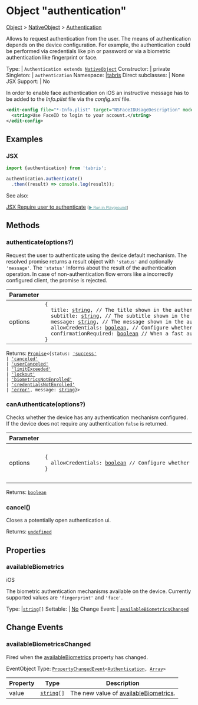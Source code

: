 ---
---
# Object "authentication"

<a href="https://developer.mozilla.org/en-US/docs/Web/JavaScript/Reference/Global_Objects/Object" title="View &quot;Object&quot; on MDN">Object</a> > <a href="NativeObject.html" title="NativeObject Class Reference">NativeObject</a> > <a href="#" >Authentication</a>

Allows to request authentication from the user. The means of authentication depends on the device configuration. For example, the authentication could be performed via credentials like pin or password or via a biometric authentication like fingerprint or face.


Type: | <code style="white-space: nowrap">Authentication extends <a href="NativeObject.html" title="NativeObject Class Reference">NativeObject</a></code>
Constructor: | private
Singleton: | `authentication`
Namespace: |<a href="../modules.html#startup" >tabris</a>
Direct subclasses: | None
JSX Support: | No


In order to enable face authentication on iOS an instructive message has to be added to the _Info.plist_ file via the _config.xml_ file.

```xml
<edit-config file="*-Info.plist" target="NSFaceIDUsageDescription" mode="overwrite">
  <string>Use FaceID to login to your account.</string>
</edit-config>
```


## Examples
### JSX


```jsx
import {authentication} from 'tabris';

authentication.authenticate()
  .then((result) => console.log(result));
```



See also:
  
[<span class='language jsx'>JSX</span> Require user to authenticate](https://github.com/eclipsesource/tabris-js/tree/v3.9.0/snippets/authentication.jsx) <span style="font-size: 75%;">[<a href="https://playground.tabris.com/?gitref=v3.9.0&snippet=authentication.jsx" style="color: cadetblue;">► Run in Playground</a>]</span>

## Methods

### authenticate(options?)



Request the user to authenticate using the device default mechanism. The resolved promise returns a result object with `'status'` and optionally `'message'`. The `'status'` Informs about the result of the authentication operation. In case of non-authentication flow errors like a incorrectly configured client, the promise is rejected.


Parameter|Type|Description
-|-|-
options | <code style="white-space: nowrap">{<br/>&nbsp;&nbsp;title: <a href="https://developer.mozilla.org/en-US/docs/Web/JavaScript/Data_structures#string_type" title="View &quot;string&quot; on MDN">string</a>, // The title shown in the authentication ui. optional<br/>&nbsp;&nbsp;subtitle: <a href="https://developer.mozilla.org/en-US/docs/Web/JavaScript/Data_structures#string_type" title="View &quot;string&quot; on MDN">string</a>, // The subtitle shown in the authentication ui. optional<br/>&nbsp;&nbsp;message: <a href="https://developer.mozilla.org/en-US/docs/Web/JavaScript/Data_structures#string_type" title="View &quot;string&quot; on MDN">string</a>, // The message shown in the authentication ui. optional<br/>&nbsp;&nbsp;allowCredentials: <a href="https://developer.mozilla.org/en-US/docs/Web/JavaScript/Data_structures#boolean_type" title="View &quot;boolean&quot; on MDN">boolean</a>, // Configure whether to allow another authentication mechanism other than biometric authentication. For example, when a fingerprint would be the device default, the user could choose to fallback to use a pin instead. When non-biometric credentials are used, no fallback is available. . defaults to true<br/>&nbsp;&nbsp;confirmationRequired: <a href="https://developer.mozilla.org/en-US/docs/Web/JavaScript/Data_structures#boolean_type" title="View &quot;boolean&quot; on MDN">boolean</a> // When a fast authentication mechanism like face unlock is used, this option allows to configure whether a successful authorization has to be confirmed by the user via a button press. defaults to true<br/>}</code> | A set of options to apply when authenticating. *Optional.*


Returns: <code style="white-space: nowrap"><a href="https://developer.mozilla.org/en-US/docs/Web/JavaScript/Reference/Global_Objects/Promise" title="View &quot;Promise&quot; on MDN">Promise</a>&lt;{status: <a href="https://developer.mozilla.org/en-US/docs/Web/JavaScript/Data_structures#string_type" title="View &quot;string&quot; on MDN">'success'</a><br/>&#124; <a href="https://developer.mozilla.org/en-US/docs/Web/JavaScript/Data_structures#string_type" title="View &quot;string&quot; on MDN">'canceled'</a><br/>&#124; <a href="https://developer.mozilla.org/en-US/docs/Web/JavaScript/Data_structures#string_type" title="View &quot;string&quot; on MDN">'userCanceled'</a><br/>&#124; <a href="https://developer.mozilla.org/en-US/docs/Web/JavaScript/Data_structures#string_type" title="View &quot;string&quot; on MDN">'limitExceeded'</a><br/>&#124; <a href="https://developer.mozilla.org/en-US/docs/Web/JavaScript/Data_structures#string_type" title="View &quot;string&quot; on MDN">'lockout'</a><br/>&#124; <a href="https://developer.mozilla.org/en-US/docs/Web/JavaScript/Data_structures#string_type" title="View &quot;string&quot; on MDN">'biometricsNotEnrolled'</a><br/>&#124; <a href="https://developer.mozilla.org/en-US/docs/Web/JavaScript/Data_structures#string_type" title="View &quot;string&quot; on MDN">'credentialsNotEnrolled'</a><br/>&#124; <a href="https://developer.mozilla.org/en-US/docs/Web/JavaScript/Data_structures#string_type" title="View &quot;string&quot; on MDN">'error'</a>, message: <a href="https://developer.mozilla.org/en-US/docs/Web/JavaScript/Data_structures#string_type" title="View &quot;string&quot; on MDN">string</a>}&gt;</code>

### canAuthenticate(options?)



Checks whether the device has any authentication mechanism configured. If the device does not require any authentication `false` is returned.


Parameter|Type|Description
-|-|-
options | <code style="white-space: nowrap">{<br/>&nbsp;&nbsp;allowCredentials: <a href="https://developer.mozilla.org/en-US/docs/Web/JavaScript/Data_structures#boolean_type" title="View &quot;boolean&quot; on MDN">boolean</a> // Configure whether to check another authentication mechanism other than biometric authentication. For example, when a fingerprint would be the device default, the user could choose to fallback to use a pin instead. When non-biometric credentials are used, no fallback is available. . defaults to true<br/>}</code> | A set of options to apply when authenticating. *Optional.*


Returns: <code style="white-space: nowrap"><a href="https://developer.mozilla.org/en-US/docs/Web/JavaScript/Data_structures#boolean_type" title="View &quot;boolean&quot; on MDN">boolean</a></code>

### cancel()



Closes a potentially open authentication ui.

Returns: <code style="white-space: nowrap"><a href="https://developer.mozilla.org/en-US/docs/Web/JavaScript/Data_structures#undefined_type" title="View &quot;undefined&quot; on MDN">undefined</a></code>


## Properties

### availableBiometrics
<p class="platforms"><span class='ios-tag' title='supported on iOS'>iOS</span></p>

The biometric authentication mechanisms available on the device. Currently supported values are `'fingerprint'` and `'face'`.

Type: |<code style="white-space: nowrap"><a href="https://developer.mozilla.org/en-US/docs/Web/JavaScript/Data_structures#string_type" title="View &quot;string&quot; on MDN">string</a>[]</code>
Settable: | <a href="../widget-basics.html#widget-properties" >No</a>
Change Event: | [`availableBiometricsChanged`](#availablebiometricschanged)





## Change Events

### availableBiometricsChanged

Fired when the [availableBiometrics](#availablebiometrics) property has changed.

EventObject Type: <code style="white-space: nowrap"><a href="ChangeListeners.html#propertychangedeventtargettype-valuetype" title="ChangeListeners Class Type">PropertyChangedEvent</a>&lt;<a href="#" >Authentication</a>, <a href="https://developer.mozilla.org/en-US/docs/Web/JavaScript/Reference/Global_Objects/Array" title="View &quot;Array&quot; on MDN">Array</a>&gt;</code>

Property|Type|Description
-|-|-
value | <code style="white-space: nowrap"><a href="https://developer.mozilla.org/en-US/docs/Web/JavaScript/Data_structures#string_type" title="View &quot;string&quot; on MDN">string</a>[]</code> | The new value of [availableBiometrics](#availablebiometrics).


